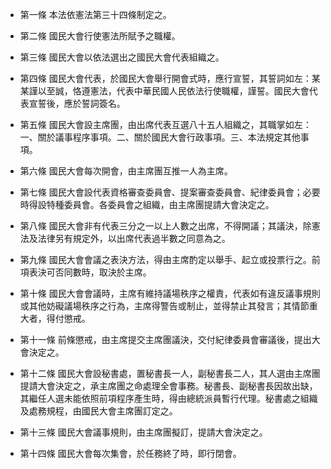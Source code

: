 * 第一條 本法依憲法第三十四條制定之。

* 第二條 國民大會行使憲法所賦予之職權。

* 第三條 國民大會以依法選出之國民大會代表組織之。

* 第四條 國民大會代表，於國民大會舉行開會式時，應行宣誓，其誓詞如左：某某謹以至誠，恪遵憲法，代表中華民國人民依法行使職權，謹誓。國民大會代表宣誓後，應於誓詞簽名。

* 第五條 國民大會設主席團，由出席代表互選八十五人組織之，其職掌如左：一、關於議事程序事項。二、關於國民大會行政事項。三、本法規定其他事項。

* 第六條 國民大會每次開會，由主席團互推一人為主席。

* 第七條 國民大會設代表資格審查委員會、提案審查委員會、紀律委員會；必要時得設特種委員會。各委員會之組織，由主席團提請大會決定之。

* 第八條 國民大會非有代表三分之一以上人數之出席，不得開議；其議決，除憲法及法律另有規定外，以出席代表過半數之同意為之。

* 第九條 國民大會會議之表決方法，得由主席酌定以舉手、起立或投票行之。前項表決可否同數時，取決於主席。

* 第十條 國民大會會議時，主席有維持議場秩序之權責，代表如有違反議事規則或其他妨礙議場秩序之行為，主席得警告或制止，並得禁止其發言；其情節重大者，得付懲戒。

* 第十一條 前條懲戒，由主席提交主席團議決，交付紀律委員會審議後，提出大會決定之。

* 第十二條 國民大會設秘書處，置秘書長一人，副秘書長二人，其人選由主席團提請大會決定之，承主席團之命處理全會事務。秘書長、副秘書長因故出缺，其繼任人選未能依照前項程序產生時，得由總統派員暫行代理。秘書處之組織及處務規程，由國民大會主席團訂定之。

* 第十三條 國民大會議事規則，由主席團擬訂，提請大會決定之。

* 第十四條 國民大會每次集會，於任務終了時，即行閉會。

